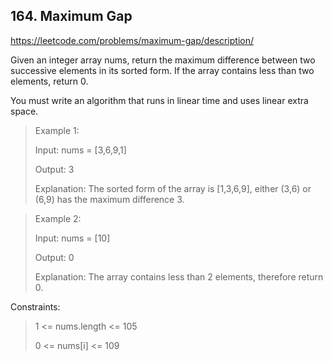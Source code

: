 ## 164. Maximum Gap

https://leetcode.com/problems/maximum-gap/description/

Given an integer array nums, return the maximum difference between two successive elements in its sorted form. If the array contains less than two elements, return 0.

You must write an algorithm that runs in linear time and uses linear extra space.

 

> Example 1:
> 
> Input: nums = [3,6,9,1]
>
> Output: 3
>
> Explanation: The sorted form of the array is [1,3,6,9], either (3,6) or (6,9) has the maximum difference 3.
> 

> Example 2:
> 
> Input: nums = [10]
>
> Output: 0
>
> Explanation: The array contains less than 2 elements, therefore return 0.
 

Constraints:

> 1 <= nums.length <= 105
> 
> 0 <= nums[i] <= 109
